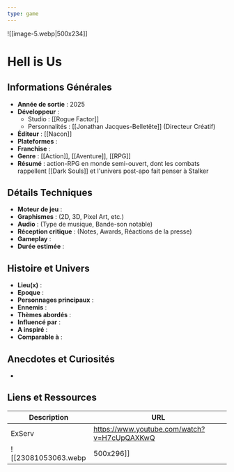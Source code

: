 ```yaml
---
type: game
---
```

![[image-5.webp|500x234]]
# Hell is Us

## Informations Générales

- **Année de sortie** : 2025
- **Développeur** : 
	- Studio : [[Rogue Factor]]
	- Personnalités : [[Jonathan Jacques-Belletête]] (Directeur Créatif)
- **Éditeur** : [[Nacon]]
- **Plateformes** : 
- **Franchise** : 
- **Genre** : [[Action]], [[Aventure]], [[RPG]]
- **Résumé** : action-RPG en monde semi-ouvert, dont les combats rappellent [[Dark Souls]] et l'univers post-apo fait penser à Stalker

## Détails Techniques
- **Moteur de jeu** : 
- **Graphismes** : (2D, 3D, Pixel Art, etc.)
- **Audio** : (Type de musique, Bande-son notable)
- **Réception critique** : (Notes, Awards, Réactions de la presse)
- **Gameplay** :
- **Durée estimée** : 

## Histoire et Univers
- **Lieu(x)** : 
- **Epoque** : 
- **Personnages principaux** : 
- **Ennemis** :
- **Thèmes abordés** : 
- **Influencé par** :
- **A inspiré** : 
- **Comparable à** :
## Anecdotes et Curiosités
- 
## Liens et Ressources

| Description | URL                                         |
| ----------- | ------------------------------------------- |
| ExServ      | https://www.youtube.com/watch?v=H7cUpQAXKwQ |
![[23081053063.webp|500x296]]